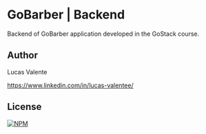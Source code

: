 # GoBarber | Backend

Backend of GoBarber application developed in the GoStack course.

## Author

Lucas Valente

https://www.linkedin.com/in/lucas-valentee/

## License

[![NPM](https://img.shields.io/npm/l/react)](https://github.com/lucasvalentee/gobarber/blob/main/LICENSE)
